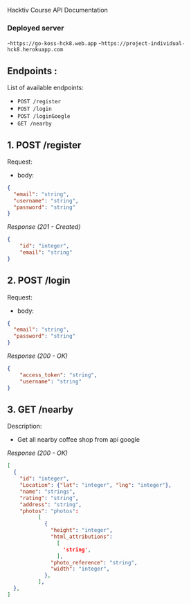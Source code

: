   Hacktiv Course API Documentation

### Deployed server
-`https://go-koss-hck8.web.app`
-`https://project-individual-hck8.herokuapp.com`

## Endpoints :

List of available endpoints:

- `POST /register`
- `POST /login`
- `POST /loginGoogle`
- `GET /nearby`


## 1. POST /register

Request:

- body:

```json
{
  "email": "string",
  "username": "string",
  "password": "string"
}
```

_Response (201 - Created)_

```json
{
    "id": "integer",
    "email": "string"
}
```


## 2. POST /login

Request:

- body:

```json
{
  "email": "string",
  "password": "string"
}
```

_Response (200 - OK)_

```json
{
    "access_token": "string",
    "username": "string"
}
```


## 3. GET /nearby

Description:
- Get all nearby coffee shop from api google

_Response (200 - OK)_

```json
[
  {
    "id": "integer",
    "Location": {"lat": "integer", "lng": "integer"},
    "name": "strings",
    "rating": "string",
    "address": "string",
    "photos": "photos":
          [
            {
              "height": "integer",
              "html_attributions":
                [
                  'string',
                ],
              "photo_reference": "string",
              "width": "integer",
            },
          ],
  },
]
```